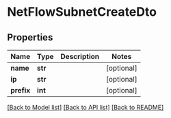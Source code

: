 # NetFlowSubnetCreateDto

## Properties
Name | Type | Description | Notes
------------ | ------------- | ------------- | -------------
**name** | **str** |  | [optional] 
**ip** | **str** |  | [optional] 
**prefix** | **int** |  | [optional] 

[[Back to Model list]](../README.md#documentation-for-models) [[Back to API list]](../README.md#documentation-for-api-endpoints) [[Back to README]](../README.md)

